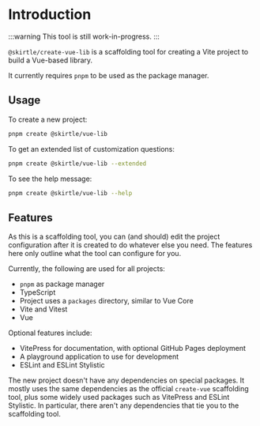 # Introduction

:::warning
This tool is still work-in-progress.
:::

`@skirtle/create-vue-lib` is a scaffolding tool for creating a Vite project to build a Vue-based library.

It currently requires `pnpm` to be used as the package manager.

## Usage

To create a new project:

```sh
pnpm create @skirtle/vue-lib
```

To get an extended list of customization questions:

```sh
pnpm create @skirtle/vue-lib --extended
```

To see the help message:

```sh
pnpm create @skirtle/vue-lib --help
```

## Features

As this is a scaffolding tool, you can (and should) edit the project configuration after it is created to do whatever else you need. The features here only outline what the tool can configure for you.

Currently, the following are used for all projects:

- `pnpm` as package manager
- TypeScript
- Project uses a `packages` directory, similar to Vue Core
- Vite and Vitest
- Vue

Optional features include:

- VitePress for documentation, with optional GitHub Pages deployment
- A playground application to use for development
- ESLint and ESLint Stylistic

The new project doesn't have any dependencies on special packages. It mostly uses the same dependencies as the official `create-vue` scaffolding tool, plus some widely used packages such as VitePress and ESLint Stylistic. In particular, there aren't any dependencies that tie you to the scaffolding tool.
